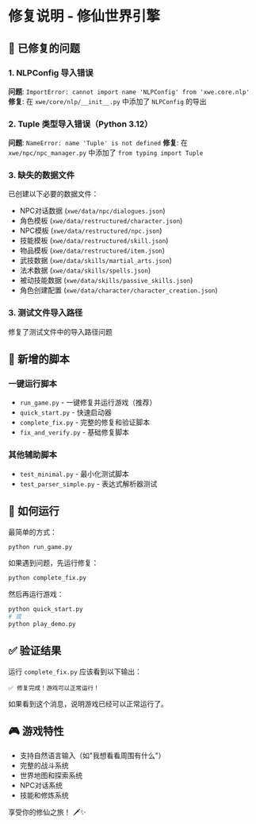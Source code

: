 # 修复说明 - 修仙世界引擎

## 🔧 已修复的问题

### 1. NLPConfig 导入错误
**问题**: `ImportError: cannot import name 'NLPConfig' from 'xwe.core.nlp'`
**修复**: 在 `xwe/core/nlp/__init__.py` 中添加了 `NLPConfig` 的导出

### 2. Tuple 类型导入错误（Python 3.12）
**问题**: `NameError: name 'Tuple' is not defined`
**修复**: 在 `xwe/npc/npc_manager.py` 中添加了 `from typing import Tuple`

### 3. 缺失的数据文件
已创建以下必要的数据文件：
- NPC对话数据 (`xwe/data/npc/dialogues.json`)
- 角色模板 (`xwe/data/restructured/character.json`)
- NPC模板 (`xwe/data/restructured/npc.json`)
- 技能模板 (`xwe/data/restructured/skill.json`)
- 物品模板 (`xwe/data/restructured/item.json`)
- 武技数据 (`xwe/data/skills/martial_arts.json`)
- 法术数据 (`xwe/data/skills/spells.json`)
- 被动技能数据 (`xwe/data/skills/passive_skills.json`)
- 角色创建配置 (`xwe/data/character/character_creation.json`)

### 3. 测试文件导入路径
修复了测试文件中的导入路径问题

## 📄 新增的脚本

### 一键运行脚本
- `run_game.py` - 一键修复并运行游戏（推荐）
- `quick_start.py` - 快速启动器
- `complete_fix.py` - 完整的修复和验证脚本
- `fix_and_verify.py` - 基础修复脚本

### 其他辅助脚本
- `test_minimal.py` - 最小化测试脚本
- `test_parser_simple.py` - 表达式解析器测试

## 🚀 如何运行

最简单的方式：
```bash
python run_game.py
```

如果遇到问题，先运行修复：
```bash
python complete_fix.py
```

然后再运行游戏：
```bash
python quick_start.py
# 或
python play_demo.py
```

## ✅ 验证结果

运行 `complete_fix.py` 应该看到以下输出：
```
✅ 修复完成！游戏可以正常运行！
```

如果看到这个消息，说明游戏已经可以正常运行了。

## 🎮 游戏特性

- 支持自然语言输入（如"我想看看周围有什么"）
- 完整的战斗系统
- 世界地图和探索系统
- NPC对话系统
- 技能和修炼系统

享受你的修仙之旅！ 🗡️✨
